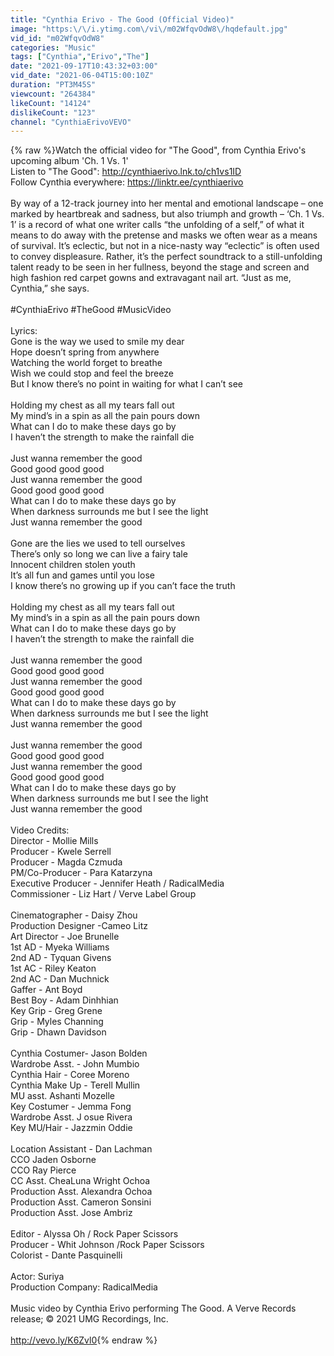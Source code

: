 ```yaml
---
title: "Cynthia Erivo - The Good (Official Video)"
image: "https:\/\/i.ytimg.com\/vi\/m02WfqvOdW8\/hqdefault.jpg"
vid_id: "m02WfqvOdW8"
categories: "Music"
tags: ["Cynthia","Erivo","The"]
date: "2021-09-17T10:43:32+03:00"
vid_date: "2021-06-04T15:00:10Z"
duration: "PT3M45S"
viewcount: "264384"
likeCount: "14124"
dislikeCount: "123"
channel: "CynthiaErivoVEVO"
---
```

{% raw %}Watch the official video for &quot;The Good&quot;, from Cynthia Erivo's upcoming album 'Ch. 1 Vs. 1'<br />Listen to &quot;The Good&quot;: <a rel="nofollow" target="blank" href="http://cynthiaerivo.lnk.to/ch1vs1ID">http://cynthiaerivo.lnk.to/ch1vs1ID</a>   <br />Follow Cynthia everywhere: <a rel="nofollow" target="blank" href="https://linktr.ee/cynthiaerivo">https://linktr.ee/cynthiaerivo</a> <br />   <br />By way of a 12-track journey into her mental and emotional landscape – one marked by heartbreak and sadness, but also triumph and growth – ‘Ch. 1 Vs. 1’ is a record of what one writer calls “the unfolding of a self,” of what it means to do away with the pretense and masks we often wear as a means of survival. It’s eclectic, but not in a nice-nasty way “eclectic” is often used to convey displeasure. Rather, it’s the perfect soundtrack to a still-unfolding talent ready to be seen in her fullness, beyond the stage and screen and high fashion red carpet gowns and extravagant nail art. “Just as me, Cynthia,” she says. <br />   <br />#CynthiaErivo #TheGood #MusicVideo<br />  <br />Lyrics:<br />Gone is the way we used to smile my dear <br />Hope doesn’t spring from anywhere <br />Watching the world forget to breathe <br />Wish we could stop and feel the breeze <br />But I know there’s no point in waiting for what I can’t see<br />  <br />Holding my chest as all my tears fall out <br />My mind’s in a spin as all the pain pours down <br />What can I do to make these days go by <br />I haven’t the strength to make the rainfall die <br />  <br />Just wanna remember the good <br />Good good good good <br />Just wanna remember the good <br />Good good good good <br />What can I do to make these days go by <br />When darkness surrounds me but I see the light <br />Just wanna remember the good <br />  <br />Gone are the lies we used to tell ourselves <br />There’s only so long we can live a fairy tale <br />Innocent children stolen youth <br />It’s all fun and games until you lose <br />I know there’s no growing up if you can’t face the truth <br />  <br />Holding my chest as all my tears fall out <br />My mind’s in a spin as all the pain pours down <br />What can I do to make these days go by <br />I haven’t the strength to make the rainfall die <br />  <br />Just wanna remember the good <br />Good good good good <br />Just wanna remember the good <br />Good good good good <br />What can I do to make these days go by <br />When darkness surrounds me but I see the light <br />Just wanna remember the good <br />  <br />Just wanna remember the good <br />Good good good good <br />Just wanna remember the good <br />Good good good good <br />What can I do to make these days go by <br />When darkness surrounds me but I see the light <br />Just wanna remember the good <br />  <br />Video Credits:<br />Director -  Mollie Mills <br />Producer -  Kwele Serrell<br />Producer -  Magda Czmuda<br />PM/Co-Producer - Para Katarzyna<br />Executive Producer - Jennifer Heath / RadicalMedia<br />Commissioner -  Liz Hart / Verve Label Group <br />  <br />Cinematographer - Daisy Zhou<br />Production Designer -Cameo Litz<br />Art Director - Joe Brunelle<br />1st AD - Myeka Williams<br />2nd AD - Tyquan Givens<br />1st AC -  Riley Keaton<br />2nd AC -    Dan Muchnick<br />Gaffer -  Ant Boyd<br />Best Boy -  Adam Dinhhian<br />Key Grip -  Greg Grene<br />Grip - Myles Channing<br />Grip -  Dhawn Davidson<br />  <br />Cynthia Costumer-  Jason Bolden<br />Wardrobe Asst. - John Mumbio<br />Cynthia Hair - Coree Moreno<br />Cynthia Make Up -  Terell Mullin<br />MU asst. Ashanti Mozelle<br />Key Costumer - Jemma Fong<br />Wardrobe Asst. J osue Rivera<br />Key MU/Hair - Jazzmin Oddie<br />  <br />Location Assistant - Dan Lachman<br />CCO Jaden Osborne<br />CCO Ray Pierce<br />CC Asst. CheaLuna Wright Ochoa<br />Production Asst. Alexandra Ochoa<br />Production Asst. Cameron Sonsini<br />Production Asst. Jose Ambriz<br />  <br />Editor -  Alyssa Oh / Rock Paper Scissors<br />Producer -  Whit Johnson /Rock Paper Scissors<br />Colorist -  Dante Pasquinelli<br />  <br />Actor: Suriya<br />Production Company: RadicalMedia<br /><br />Music video by Cynthia Erivo performing The Good. A Verve Records release; © 2021 UMG Recordings, Inc.<br /><br /><a rel="nofollow" target="blank" href="http://vevo.ly/K6Zvl0">http://vevo.ly/K6Zvl0</a>{% endraw %}
